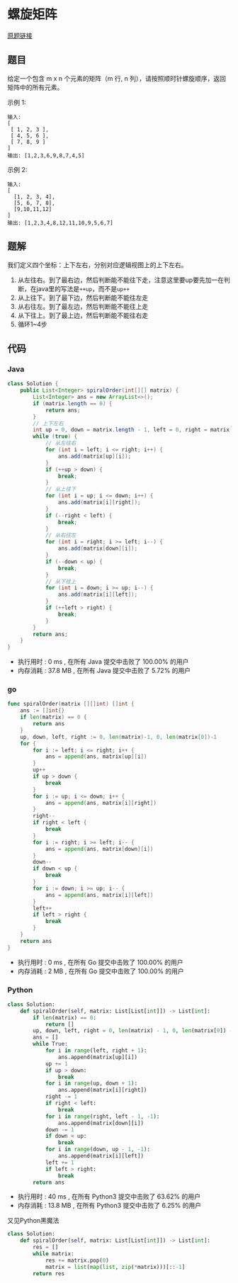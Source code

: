 # 螺旋矩阵

[原题链接](https://leetcode-cn.com/problems/spiral-matrix/)

## 题目

给定一个包含 m x n 个元素的矩阵（m 行, n 列），请按照顺时针螺旋顺序，返回矩阵中的所有元素。

示例 1:
```text
输入:
[
 [ 1, 2, 3 ],
 [ 4, 5, 6 ],
 [ 7, 8, 9 ]
]
输出: [1,2,3,6,9,8,7,4,5]
```

示例 2:
```text
输入:
[
  [1, 2, 3, 4],
  [5, 6, 7, 8],
  [9,10,11,12]
]
输出: [1,2,3,4,8,12,11,10,9,5,6,7]
```

## 题解

我们定义四个坐标：上下左右，分别对应逻辑视图上的上下左右。

1. 从左往右。到了最右边，然后判断能不能往下走，注意这里要up要先加一在判断，在java里的写法是`++up`，而不是`up++`
2. 从上往下。到了最下边，然后判断能不能往左走
3. 从右往左。到了最左边，然后判断能不能往上走
4. 从下往上。到了最上边，然后判断能不能往右走
5. 循环1~4步


## 代码

### Java

```java
class Solution {
    public List<Integer> spiralOrder(int[][] matrix) {
        List<Integer> ans = new ArrayList<>();
        if (matrix.length == 0) {
            return ans;
        }
        // 上下左右
        int up = 0, down = matrix.length - 1, left = 0, right = matrix[0].length - 1;
        while (true) {
            // 从左往右
            for (int i = left; i <= right; i++) {
                ans.add(matrix[up][i]);
            }
            if (++up > down) {
                break;
            }
            // 从上往下
            for (int i = up; i <= down; i++) {
                ans.add(matrix[i][right]);
            }
            if (--right < left) {
                break;
            }
            // 从右往左
            for (int i = right; i >= left; i--) {
                ans.add(matrix[down][i]);
            }
            if (--down < up) {
                break;
            }
            // 从下往上
            for (int i = down; i >= up; i--) {
                ans.add(matrix[i][left]);
            }
            if (++left > right) {
                break;
            }
        }
        return ans;
    }
}
```

- 执行用时 : 0 ms , 在所有 Java 提交中击败了 100.00% 的用户 
- 内存消耗 : 37.8 MB , 在所有 Java 提交中击败了 5.72% 的用户

### go

```go
func spiralOrder(matrix [][]int) []int {
	ans := []int{}
	if len(matrix) == 0 {
		return ans
	}
	up, down, left, right := 0, len(matrix)-1, 0, len(matrix[0])-1
	for {
		for i := left; i <= right; i++ {
			ans = append(ans, matrix[up][i])
		}
		up++
		if up > down {
			break
		}
		for i := up; i <= down; i++ {
			ans = append(ans, matrix[i][right])
		}
		right--
		if right < left {
			break
		}
		for i := right; i >= left; i-- {
			ans = append(ans, matrix[down][i])
		}
		down--
		if down < up {
			break
		}
		for i := down; i >= up; i-- {
			ans = append(ans, matrix[i][left])
		}
		left++
		if left > right {
			break
		}
	}
	return ans
}
```

- 执行用时 : 0 ms , 在所有 Go 提交中击败了 100.00% 的用户 
- 内存消耗 : 2 MB , 在所有 Go 提交中击败了 100.00% 的用户

### Python
```python
class Solution:
    def spiralOrder(self, matrix: List[List[int]]) -> List[int]:
        if len(matrix) == 0:
            return []
        up, down, left, right = 0, len(matrix) - 1, 0, len(matrix[0]) - 1
        ans = []
        while True:
            for i in range(left, right + 1):
                ans.append(matrix[up][i])
            up += 1
            if up > down:
                break
            for i in range(up, down + 1):
                ans.append(matrix[i][right])
            right -= 1
            if right < left:
                break
            for i in range(right, left - 1, -1):
                ans.append(matrix[down][i])
            down -= 1
            if down < up:
                break
            for i in range(down, up - 1, -1):
                ans.append(matrix[i][left])
            left += 1
            if left > right:
                break
        return ans
```

- 执行用时 : 40 ms , 在所有 Python3 提交中击败了 63.62% 的用户 
- 内存消耗 : 13.8 MB , 在所有 Python3 提交中击败了 6.25% 的用户

又见Python黑魔法

```python
class Solution:
    def spiralOrder(self, matrix: List[List[int]]) -> List[int]:
        res = []
        while matrix:
            res += matrix.pop(0)
            matrix = list(map(list, zip(*matrix)))[::-1]
        return res
```
